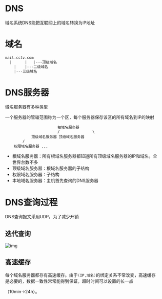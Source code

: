 # DNS

域名系统DNS能把互联网上的域名转换为IP地址

# 域名

```go
mail.cctv.com
  |		 |   |---顶级域名
	|    |---二级域名
	|---三级域名
```

# DNS服务器

域名服务器有多种类型

一个服务器的管辖范围称为一个区，每个服务器保存该区的所有域名到IP的映射

```
						根域名服务器
						/				\
			顶级域名服务器	顶级域名服务器
      	/
    权限域名服务器 ...	
```

- 根域名服务器：所有根域名服务器都知道所有顶级域名服务器的IP和域名。全世界台数不多
- 顶级域名服务器：根域名服务器的子结构
- 权限域名服务器：子结构
- 本地域名服务器：主机首先查询的DNS服务器

# DNS查询过程

DNS查询报文采用UDP，为了减少开销

## 迭代查询

![img](https://images2015.cnblogs.com/blog/464291/201707/464291-20170703113844956-354755333.jpg)

## 高速缓存

每个域名服务器都存有高速缓存。由于`(IP,域名)`的绑定关系不常改变，高速缓存是必要的，数据一致性常常能得到保证，超时时间可以设置的长一点

（10min->24h）。

